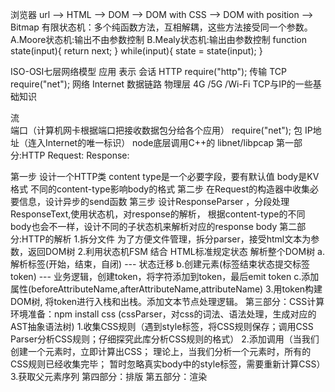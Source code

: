 浏览器
    url --> HTML --> DOM --> DOM with CSS --> DOM with position --> Bitmap
    有限状态机：多个纯函数方法，互相解耦，这些方法接受同一个参数。
      A.Moore状态机:输出不由参数控制
      B.Mealy状态机:输出由参数控制
      function state(input){
        return next;
      }
      while(input){
        state = state(input);
      }

ISO-OSI七层网络模型
  应用
  表示
  会话
      HTTP    require("http");
  传输
      TCP     require("net");
  网络
      Internet
  数据链路
  物理层
      4G /5G /Wi-Fi
  TCP与IP的一些基础知识

  流      
  端口（计算机网卡根据端口把接收数据包分给各个应用）
    require("net");
  包
  IP地址（连入Internet的唯一标识）
    node底层调用C++的 libnet/libpcap
第一部分:HTTP
  Request:
  Response:

  第一步    设计一个HTTP类   content type是一个必要字段，要有默认值
            body是KV格式    不同的content-type影响body的格式
  第二步    在Request的构造器中收集必要信息，设计异步的send函数
  第三步    设计ResponseParser ，分段处理ResponseText,使用状态机，对response的解析， 
            根据content-type的不同body也会不一样，设计不同的子状态机来解析对应的response body
第二部分:HTTP的解析
  1.拆分文件 为了方便文件管理，拆分parser，接受html文本为参数，返回DOM树
  2.利用状态机FSM 结合 HTML标准规定状态 解析整个DOM树
    a.解析标签(开始，结束，自闭)           --- 状态迁移
    b.创建元素(标签结束状态提交标签token)   --- 业务逻辑，创建token，将字符添加到token，最后emit token
    c.添加属性(beforeAttributeName,afterAttributeName,attributeName)
  3.用token构建DOM树, 将token进行入栈和出栈。添加文本节点处理逻辑。
第三部分：CSS计算
  环境准备：npm install css (cssParser，对css的词法、语法处理，生成对应的AST抽象语法树)
  1.收集CSS规则（遇到style标签，将CSS规则保存；调用CSS Parser分析CSS规则；仔细探究此库分析CSS规则的格式）
  2.添加调用（当我们创建一个元素时，立即计算出CSS；
            理论上，当我们分析一个元素时，所有的CSS规则已经收集完毕；
            暂时忽略真实body中的style标签，需要重新计算CSS）
  3.获取父元素序列
第四部分：排版
第五部分：渲染
